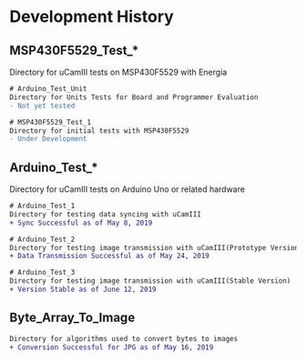 # Development History

## MSP430F5529_Test_*
Directory for uCamIII tests on MSP430F5529 with Energia

```diff
# Arduino_Test_Unit
Directory for Units Tests for Board and Programmer Evaluation
- Not yet tested
```

```diff
# MSP430F5529_Test_1
Directory for initial tests with MSP430F5529
- Under Development
```

## Arduino_Test_*
Directory for uCamIII tests on Arduino Uno or related hardware

```diff
# Arduino_Test_1
Directory for testing data syncing with uCamIII
+ Sync Successful as of May 8, 2019
```

```diff
# Arduino_Test_2
Directory for testing image transmission with uCamIII(Prototype Version)
+ Data Transmission Successful as of May 24, 2019
```

```diff
# Arduino_Test_3
Directory for testing image transmission with uCamIII(Stable Version)
+ Version Stable as of June 12, 2019
```

## Byte_Array_To_Image
```diff
Directory for algorithms used to convert bytes to images
+ Conversion Successful for JPG as of May 16, 2019
```
